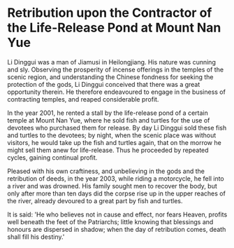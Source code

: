 # Retribution upon the Contractor of the Life-Release Pond at Mount Nan Yue

Li Dinggui was a man of Jiamusi in Heilongjiang. His nature was cunning and sly. Observing the prosperity of incense offerings in the temples of the scenic region, and understanding the Chinese fondness for seeking the protection of the gods, Li Dinggui conceived that there was a great opportunity therein. He therefore endeavoured to engage in the business of contracting temples, and reaped considerable profit.

In the year 2001, he rented a stall by the life-release pond of a certain temple at Mount Nan Yue, where he sold fish and turtles for the use of devotees who purchased them for release. By day Li Dinggui sold these fish and turtles to the devotees; by night, when the scenic place was without visitors, he would take up the fish and turtles again, that on the morrow he might sell them anew for life-release. Thus he proceeded by repeated cycles, gaining continual profit.

Pleased with his own craftiness, and unbelieving in the gods and the retribution of deeds, in the year 2003, while riding a motorcycle, he fell into a river and was drowned. His family sought men to recover the body, but only after more than ten days did the corpse rise up in the upper reaches of the river, already devoured to a great part by fish and turtles.

It is said: 'He who believes not in cause and effect, nor fears Heaven, profits well beneath the feet of the Patriarchs; little knowing that blessings and honours are dispersed in shadow; when the day of retribution comes, death shall fill his destiny.'

